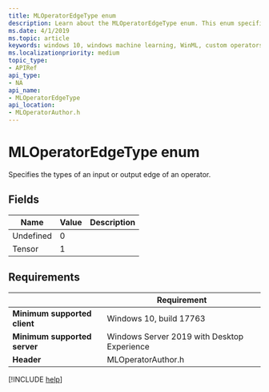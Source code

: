 ```yaml
---
title: MLOperatorEdgeType enum
description: Learn about the MLOperatorEdgeType enum. This enum specifies the types of an input or output edge of an operator.
ms.date: 4/1/2019
ms.topic: article
keywords: windows 10, windows machine learning, WinML, custom operators, MLOperatorEdgeType
ms.localizationpriority: medium
topic_type:
- APIRef
api_type:
- NA
api_name:
- MLOperatorEdgeType
api_location:
- MLOperatorAuthor.h
---
```


# MLOperatorEdgeType enum

Specifies the types of an input or output edge of an operator.

## Fields

| Name      | Value | Description |
|-----------|-------|-------------|
| Undefined | 0     |             |
| Tensor    | 1     |             |

## Requirements

| | Requirement |
|-|-|
| **Minimum supported client** | Windows 10, build 17763 |
| **Minimum supported server** | Windows Server 2019 with Desktop Experience |
| **Header** | MLOperatorAuthor.h |

[!INCLUDE [help](../../includes/get-help.md)]
